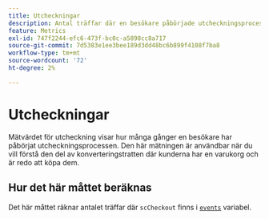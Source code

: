 ```yaml
---
title: Utcheckningar
description: Antal träffar där en besökare påbörjade utcheckningsprocessen.
feature: Metrics
exl-id: 747f2244-efc6-473f-bc0c-a5898cc8a717
source-git-commit: 7d5383e1ee3bee189d3dd48bc6b899f4108f7ba8
workflow-type: tm+mt
source-wordcount: '72'
ht-degree: 2%

---
```


# Utcheckningar

Mätvärdet för utcheckning visar hur många gånger en besökare har påbörjat utcheckningsprocessen. Den här mätningen är användbar när du vill förstå den del av konverteringstratten där kunderna har en varukorg och är redo att köpa dem.

## Hur det här måttet beräknas

Det här måttet räknar antalet träffar där `scCheckout` finns i [`events`](/help/implement/vars/page-vars/events/events-overview.md) variabel.
